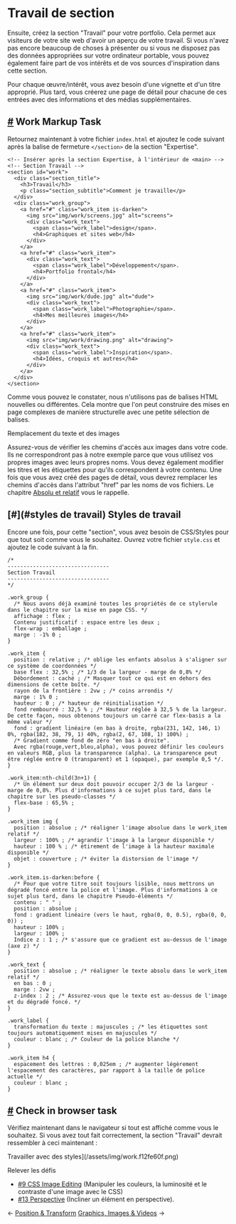 Travail de section
===============================

Ensuite, créez la section "Travail" pour votre portfolio. Cela permet aux visiteurs de votre site web d'avoir un aperçu de votre travail. Si vous n'avez pas encore beaucoup de choses à présenter ou si vous ne disposez pas des données appropriées sur votre ordinateur portable, vous pouvez également faire part de vos intérêts et de vos sources d'inspiration dans cette section.

Pour chaque œuvre/intérêt, vous avez besoin d'une vignette et d'un titre approprié. Plus tard, vous créerez une page de détail pour chacune de ces entrées avec des informations et des médias supplémentaires.

[#](#work-markup) Work Markup Task
-------------------------------------

Retournez maintenant à votre fichier `index.html` et ajoutez le code suivant après la balise de fermeture `</section>` de la section "Expertise".

    <!-- Insérer après la section Expertise, à l'intérieur de <main> -->
    <!-- Section Travail -->
    <section id="work">
      <div class="section_title">
        <h3>Travail</h3>
        <p class="section_subtitle">Comment je travaille</p>
      </div>
      <div class="work_group">
        <a href="#" class="work_item is-darken">
          <img src="img/work/screens.jpg" alt="screens">
          <div class="work_text">
            <span class="work_label">design</span>.
            <h4>Graphiques et sites web</h4>
          </div>
        </a>
        <a href="#" class="work_item">
          <div class="work_text">
            <span class="work_label">Développement</span>.
            <h4>Portfolio frontal</h4>
          </div>
        </a>
        <a href="#" class="work_item">
          <img src="img/work/dude.jpg" alt="dude">
          <div class="work_text">
            <span class="work_label">Photographie</span>.
            <h4>Mes meilleures images</h4>
          </div>
        </a>
        <a href="#" class="work_item">
          <img src="img/work/drawing.png" alt="drawing">
          <div class="work_text">
            <span class="work_label">Inspiration</span>.
            <h4>Idées, croquis et autres</h4>
          </div>
        </a>
      </div>
    </section>
    

Comme vous pouvez le constater, nous n'utilisons pas de balises HTML nouvelles ou différentes. Cela montre que l'on peut construire des mises en page complexes de manière structurelle avec une petite sélection de balises.

Remplacement du texte et des images

Assurez-vous de vérifier les chemins d'accès aux images dans votre code. Ils ne correspondront pas à notre exemple parce que vous utilisez vos propres images avec leurs propres noms. Vous devez également modifier les titres et les étiquettes pour qu'ils correspondent à votre contenu. Une fois que vous avez créé des pages de détail, vous devrez remplacer les chemins d'accès dans l'attribut "href" par les noms de vos fichiers. Le chapitre [Absolu et relatif](/guide/10_absolu_relatif/#paths) vous le rappelle.

[#](#styles de travail) Styles de travail
-------------------------------------

Encore une fois, pour cette "section", vous avez besoin de CSS/Styles pour que tout soit comme vous le souhaitez. Ouvrez votre fichier `style.css` et ajoutez le code suivant à la fin.

    /* 
    --------------------------------
    Section Travail
    --------------------------------
    */
    
    .work_group {
      /* Nous avons déjà examiné toutes les propriétés de ce stylerule dans le chapitre sur la mise en page CSS. */
      affichage : flex ; 
      Contenu justificatif : espace entre les deux ;
      flex-wrap : emballage ;
      marge : -1% 0 ;
    }
    
    .work_item {
      position : relative ; /* oblige les enfants absolus à s'aligner sur ce système de coordonnées */
      base flex : 32,5% ; /* 1/3 de la largeur - marge de 0,8% */
      Débordement : caché ; /* Masquer tout ce qui est en dehors des dimensions de cette boîte. */
      rayon de la frontière : 2vw ; /* coins arrondis */
      marge : 1% 0 ;
      hauteur : 0 ; /* hauteur de réinitialisation */
      fond rembourré : 32,5 % ; /* Hauteur réglée à 32,5 % de la largeur. De cette façon, nous obtenons toujours un carré car flex-basis a la même valeur */
      fond : gradient linéaire (en bas à droite, rgba(231, 142, 146, 1) 0%, rgba(182, 38, 79, 1) 40%, rgba(2, 67, 108, 1) 100%) ; 
      /* Gradient comme fond de zéro "en bas à droite". 
      Avec rgba(rouge,vert,bleu,alpha), vous pouvez définir les couleurs en valeurs RGB, plus la transparence (alpha). La transparence peut être réglée entre 0 (transparent) et 1 (opaque), par exemple 0,5 */.
    }
    
    .work_item:nth-child(3n+1) {
      /* Un élément sur deux doit pouvoir occuper 2/3 de la largeur - marge de 0,8%. Plus d'informations à ce sujet plus tard, dans le chapitre sur les pseudo-classes */
      flex-base : 65,5% ;
    }
    
    .work_item img {
      position : absolue ; /* réaligner l'image absolue dans le work_item relatif */
      largeur : 100% ; /* agrandir l'image à la largeur disponible */
      hauteur : 100 % ; /* étirement de l'image à la hauteur maximale disponible */
      objet : couverture ; /* éviter la distorsion de l'image */
    }
    
    .work_item.is-darken:before {
      /* Pour que votre titre soit toujours lisible, nous mettrons un dégradé foncé entre la police et l'image. Plus d'informations à ce sujet plus tard, dans le chapitre Pseudo-éléments */
      contenu : " " ;
      position : absolue ;
      fond : gradient linéaire (vers le haut, rgba(0, 0, 0.5), rgba(0, 0, 0)) ;
      hauteur : 100% ;
      largeur : 100% ;
      Indice z : 1 ; /* s'assure que ce gradient est au-dessus de l'image (axe z) */
    }
    
    .work_text {
      position : absolue ; /* réaligner le texte absolu dans le work_item relatif */
      en bas : 0 ;
      marge : 2vw ;
      z-index : 2 ; /* Assurez-vous que le texte est au-dessus de l'image et du dégradé foncé. */
    }
    
    .work_label {
      transformation du texte : majuscules ; /* les étiquettes sont toujours automatiquement mises en majuscules */
      couleur : blanc ; /* Couleur de la police blanche */
    }
    
    .work_item h4 {
      espacement des lettres : 0,025em ; /* augmenter légèrement l'espacement des caractères, par rapport à la taille de police actuelle */
      couleur : blanc ;
    }
    

[#](#check-in-browser) Check in browser task
---------------------------------------------------------

Vérifiez maintenant dans le navigateur si tout est affiché comme vous le souhaitez. Si vous avez tout fait correctement, la section "Travail" devrait ressembler à ceci maintenant :

Travailler avec des styles](/assets/img/work.f12fe60f.png)

Relever les défis

* [#9 CSS Image Editing](/challenges/#_9-css-image-editing) (Manipuler les couleurs, la luminosité et le contraste d'une image avec le CSS)
* [#13 Perspective](/défis/#_13-perspective) (Incliner un élément en perspective).

← [Position & Transform](/guide/13_position_transform/) [Graphics, Images & Videos](/guide/15_graphics_images_videos/) →
